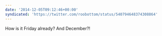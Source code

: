```yaml
---
date: '2014-12-05T09:12:46+00:00'
syndicated: 'https://twitter.com/roobottom/status/540794648374308864'
---
```

How is it Friday already? And December?!
